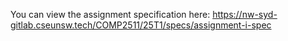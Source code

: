 You can view the assignment specification here: https://nw-syd-gitlab.cseunsw.tech/COMP2511/25T1/specs/assignment-i-spec
